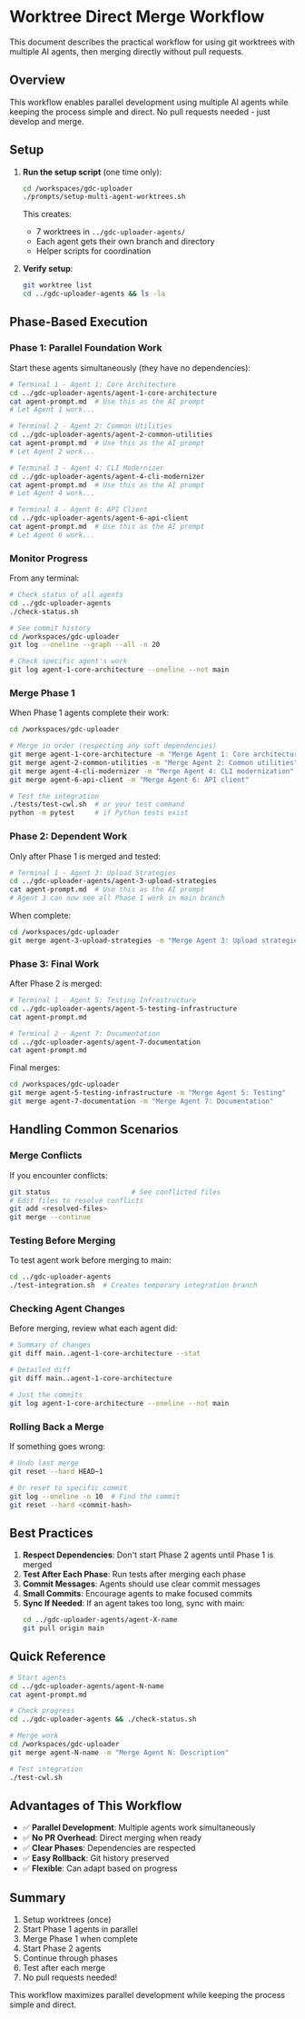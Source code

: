 # Worktree Direct Merge Workflow

This document describes the practical workflow for using git worktrees with multiple AI agents, then merging directly without pull requests.

## Overview

This workflow enables parallel development using multiple AI agents while keeping the process simple and direct. No pull requests needed - just develop and merge.

## Setup

1. **Run the setup script** (one time only):
   ```bash
   cd /workspaces/gdc-uploader
   ./prompts/setup-multi-agent-worktrees.sh
   ```

   This creates:
   - 7 worktrees in `../gdc-uploader-agents/`
   - Each agent gets their own branch and directory
   - Helper scripts for coordination

2. **Verify setup**:
   ```bash
   git worktree list
   cd ../gdc-uploader-agents && ls -la
   ```

## Phase-Based Execution

### Phase 1: Parallel Foundation Work

Start these agents simultaneously (they have no dependencies):

```bash
# Terminal 1 - Agent 1: Core Architecture
cd ../gdc-uploader-agents/agent-1-core-architecture
cat agent-prompt.md  # Use this as the AI prompt
# Let Agent 1 work...

# Terminal 2 - Agent 2: Common Utilities  
cd ../gdc-uploader-agents/agent-2-common-utilities
cat agent-prompt.md  # Use this as the AI prompt
# Let Agent 2 work...

# Terminal 3 - Agent 4: CLI Modernizer
cd ../gdc-uploader-agents/agent-4-cli-modernizer
cat agent-prompt.md  # Use this as the AI prompt
# Let Agent 4 work...

# Terminal 4 - Agent 6: API Client
cd ../gdc-uploader-agents/agent-6-api-client
cat agent-prompt.md  # Use this as the AI prompt
# Let Agent 6 work...
```

### Monitor Progress

From any terminal:
```bash
# Check status of all agents
cd ../gdc-uploader-agents
./check-status.sh

# See commit history
cd /workspaces/gdc-uploader
git log --oneline --graph --all -n 20

# Check specific agent's work
git log agent-1-core-architecture --oneline --not main
```

### Merge Phase 1

When Phase 1 agents complete their work:

```bash
cd /workspaces/gdc-uploader

# Merge in order (respecting any soft dependencies)
git merge agent-1-core-architecture -m "Merge Agent 1: Core architecture"
git merge agent-2-common-utilities -m "Merge Agent 2: Common utilities"
git merge agent-4-cli-modernizer -m "Merge Agent 4: CLI modernization"
git merge agent-6-api-client -m "Merge Agent 6: API client"

# Test the integration
./tests/test-cwl.sh  # or your test command
python -m pytest     # if Python tests exist
```

### Phase 2: Dependent Work

Only after Phase 1 is merged and tested:

```bash
# Terminal 1 - Agent 3: Upload Strategies
cd ../gdc-uploader-agents/agent-3-upload-strategies
cat agent-prompt.md  # Use this as the AI prompt
# Agent 3 can now see all Phase 1 work in main branch
```

When complete:
```bash
cd /workspaces/gdc-uploader
git merge agent-3-upload-strategies -m "Merge Agent 3: Upload strategies"
```

### Phase 3: Final Work

After Phase 2 is merged:

```bash
# Terminal 1 - Agent 5: Testing Infrastructure
cd ../gdc-uploader-agents/agent-5-testing-infrastructure
cat agent-prompt.md

# Terminal 2 - Agent 7: Documentation
cd ../gdc-uploader-agents/agent-7-documentation
cat agent-prompt.md
```

Final merges:
```bash
cd /workspaces/gdc-uploader
git merge agent-5-testing-infrastructure -m "Merge Agent 5: Testing"
git merge agent-7-documentation -m "Merge Agent 7: Documentation"
```

## Handling Common Scenarios

### Merge Conflicts

If you encounter conflicts:
```bash
git status                    # See conflicted files
# Edit files to resolve conflicts
git add <resolved-files>
git merge --continue
```

### Testing Before Merging

To test agent work before merging to main:
```bash
cd ../gdc-uploader-agents
./test-integration.sh  # Creates temporary integration branch
```

### Checking Agent Changes

Before merging, review what each agent did:
```bash
# Summary of changes
git diff main..agent-1-core-architecture --stat

# Detailed diff
git diff main..agent-1-core-architecture

# Just the commits
git log agent-1-core-architecture --oneline --not main
```

### Rolling Back a Merge

If something goes wrong:
```bash
# Undo last merge
git reset --hard HEAD~1

# Or reset to specific commit
git log --oneline -n 10  # Find the commit
git reset --hard <commit-hash>
```

## Best Practices

1. **Respect Dependencies**: Don't start Phase 2 agents until Phase 1 is merged
2. **Test After Each Phase**: Run tests after merging each phase
3. **Commit Messages**: Agents should use clear commit messages
4. **Small Commits**: Encourage agents to make focused commits
5. **Sync If Needed**: If an agent takes too long, sync with main:
   ```bash
   cd ../gdc-uploader-agents/agent-X-name
   git pull origin main
   ```

## Quick Reference

```bash
# Start agents
cd ../gdc-uploader-agents/agent-N-name
cat agent-prompt.md

# Check progress
cd ../gdc-uploader-agents && ./check-status.sh

# Merge work
cd /workspaces/gdc-uploader
git merge agent-N-name -m "Merge Agent N: Description"

# Test integration
./test-cwl.sh
```

## Advantages of This Workflow

- ✅ **Parallel Development**: Multiple agents work simultaneously
- ✅ **No PR Overhead**: Direct merging when ready
- ✅ **Clear Phases**: Dependencies are respected
- ✅ **Easy Rollback**: Git history preserved
- ✅ **Flexible**: Can adapt based on progress

## Summary

1. Setup worktrees (once)
2. Start Phase 1 agents in parallel
3. Merge Phase 1 when complete
4. Start Phase 2 agents
5. Continue through phases
6. Test after each merge
7. No pull requests needed!

This workflow maximizes parallel development while keeping the process simple and direct.